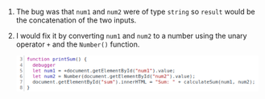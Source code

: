 1. The bug was that `num1` and `num2` were of type `string` so `result` would
   be the concatenation of the two inputs.

2. I would fix it by converting `num1` and `num2` to a number using the unary
   operator `+` and the `Number()` function.

   ![fix](./fix.png)
